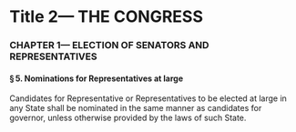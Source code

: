 
# Title 2— THE CONGRESS
### CHAPTER 1— ELECTION OF SENATORS AND REPRESENTATIVES
#### § 5. Nominations for Representatives at large

Candidates for Representative or Representatives to be elected at large in any State shall be nominated in the same manner as candidates for governor, unless otherwise provided by the laws of such State.
